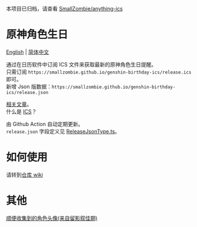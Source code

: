 本项目已归档，请查看 [SmallZombie/anything-ics](https://github.com/SmallZombie/anything-ics)


# 原神角色生日
[English](README.md) | [简体中文](README.zh-CN.md)

通过在日历软件中订阅 ICS 文件来获取最新的原神角色生日提醒。\
只需订阅 `https://smallzombie.github.io/genshin-birthday-ics/release.ics` 即可。\
新增 Json 版数据：`https://smallzombie.github.io/genshin-birthday-ics/release.json`

[相关文章](https://www.bilibili.com/opus/993249910667083777)。\
什么是 [ICS](https://zh.wikipedia.org/wiki/ICalendar)？

由 Github Action 自动定期更新。\
`release.json` 字段定义见 [ReleaseJsonType.ts](src/type/ReleaseJsonType.ts)。


# 如何使用
请转到[仓库 wiki](https://github.com/SmallZombie/genshin-birthday-ics/wiki)


# 其他
[顺便收集到的角色头像(来自留影叙佳期)](avatars.md)
